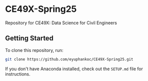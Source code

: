 # CE49X-Spring25
Repository for CE49X: Data Science for Civil Engineers

## Getting Started
To clone this repository, run:
```bash
git clone https://github.com/eyuphankoc/CE49X-Spring25.git
```
If you don't have Anaconda installed, check out the `SETUP.md` file for instructions.

